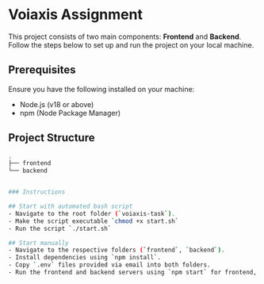 # Voiaxis Assignment

This project consists of two main components: **Frontend** and **Backend**. Follow the steps below to set up and run the project on your local machine.

## Prerequisites

Ensure you have the following installed on your machine:

- Node.js (v18 or above)
- npm (Node Package Manager)

## Project Structure

```bash
.
├── frontend
└── backend


### Instructions

## Start with automated bash script
- Navigate to the root folder (`voiaxis-task`).
- Make the script executable `chmod +x start.sh`
- Run the script `./start.sh`

## Start manually
- Navigate to the respective folders (`frontend`, `backend`).
- Install dependencies using `npm install`.
- Copy `.env` files provided via email into both folders.
- Run the frontend and backend servers using `npm start` for frontend, and either `npm run dev` or `npm start` for the backend.
